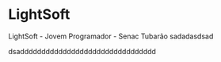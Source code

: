 # LightSoft
LightSoft - Jovem Programador - Senac Tubarão
sadadasdsad





dsadddddddddddddddddddddddddddddddd
